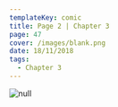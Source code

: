 ```yaml
---
templateKey: comic
title: Page 2 | Chapter 3
page: 47
cover: /images/blank.png
date: 18/11/2018
tags:
  - Chapter 3
---
```

![null](/images/0047c3p2hupa.png)
